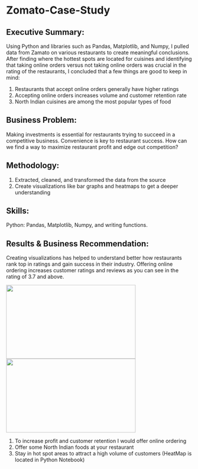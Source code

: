# Zomato-Case-Study
## Executive Summary:
Using Python and libraries such as Pandas, Matplotlib, and Numpy, I pulled data from Zamato on various restaurants to create meaningful conclusions. After finding where the hottest spots are located for cuisines and identifying that taking online orders versus not taking online orders was crucial in the rating of the restaurants, I concluded that a few things are good to keep in mind:

  1. Restaurants that accept online orders generally have higher ratings
  2. Accepting online orders increases volume and customer retention rate 
  3. North Indian cuisines are among the most popular types of food 

## Business Problem:

Making investments is essential for restaurants trying to succeed in a competitive business. Convenience is key to restaurant success. How can we find a way to maximize restaurant profit and edge out competition?

## Methodology:

  1. Extracted, cleaned, and transformed the data from the source
  2. Create visualizations like bar graphs and heatmaps to get a deeper understanding
     
## Skills:

Python: Pandas, Matplotlib, Numpy, and writing functions.

## Results & Business Recommendation:
Creating visualizations has helped to understand better how restaurants rank top in ratings and gain success in their industry. Offering online ordering increases customer ratings and reviews as you can see in the rating of 3.7 and above.

<img src="https://github.com/SahraanMohammed/Zomato-Case-Study/assets/172436156/4f39a03c-8cc2-42c8-816b-6e39794c39a8" width="350" height="200">

<img src="https://github.com/SahraanMohammed/Zomato-Case-Study/assets/172436156/b788f24b-0715-4fcd-ac18-d5e69048559a" width="350" height="200">

1. To increase profit and customer retention I would offer online ordering
2. Offer some North Indian foods at your restaurant 
3. Stay in hot spot areas to attract a high volume of customers (HeatMap is located in Python Notebook)
